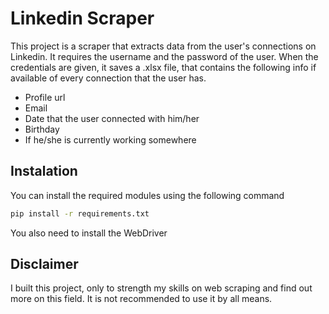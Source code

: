 # Linkedin Scraper

This project is a scraper that extracts data from the user's connections on Linkedin. It requires the username and the password of the user.
When the credentials are given, it saves a .xlsx file, that contains the following info if available of every connection that the user has.

- Profile url 
- Email
- Date that the user connected with him/her
- Birthday
- If he/she is currently working somewhere

## Instalation

You can install the required modules using the following command

```bash
pip install -r requirements.txt
```

You also need to install the WebDriver

## Disclaimer

I built this project, only to strength my skills on web scraping and find out more on this field. It is not recommended to use it by all means. 